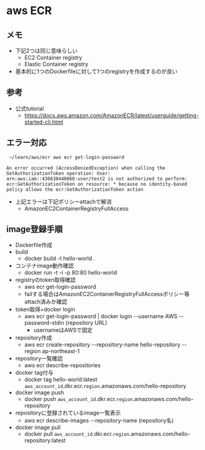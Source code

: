 # aws ECR

## メモ

- 下記2つは同じ意味らしい
  - EC2 Container registry
  - Elastic Container registry
- 基本的に1つのDockerfileに対して1つのregistryを作成するのが良い

## 参考

- 公式tutorial
  - https://docs.aws.amazon.com/AmazonECR/latest/userguide/getting-started-cli.html

## エラー対応

```
 ~/learn/aws/ecr aws ecr get-login-password

An error occurred (AccessDeniedException) when calling the GetAuthorizationToken operation: User: arn:aws:iam::436638440860:user/test2 is not authorized to perform: ecr:GetAuthorizationToken on resource: * because no identity-based policy allows the ecr:GetAuthorizationToken action
```

- 上記エラーは下記ポリシーattachで解消
  - AmazonEC2ContainerRegistryFullAccess

## image登録手順

- Dockerfile作成
- build
  - docker build -t hello-world .
- コンテナimage動作確認
  - docker run -t -i -p 80:80 hello-world
- registryのtoken取得確認
  - aws ecr get-login-password
  - failする場合はAmazonEC2ContainerRegistryFullAccessポリシー等attach済みか確認
- token取得+docker login
  - aws ecr get-login-password | docker login --username AWS --password-stdin (repository URL)
    - usernameはAWSで固定
- repository作成
  - aws ecr create-repository --repository-name hello-repository --region ap-northeast-1
- repository一覧確認
  - aws ecr describe-repositories
- docker tag付与
  - docker tag hello-world:latest `aws_account_id`.dkr.ecr.`region`.amazonaws.com/hello-repository
- docker image push
  - docker push `aws_account_id`.dkr.ecr.`region`.amazonaws.com/hello-repository
- repositoryに登録されているimage一覧表示
  - aws ecr describe-images --repository-name (repository名)
- docker image pull
  - docker pull `aws_account_id`.dkr.ecr.`region`.amazonaws.com/hello-repository:latest
